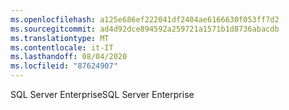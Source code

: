 ```yaml
---
ms.openlocfilehash: a125e686ef222041df2404ae6166630f053ff7d2
ms.sourcegitcommit: ad4d92dce894592a259721a1571b1d8736abacdb
ms.translationtype: MT
ms.contentlocale: it-IT
ms.lasthandoff: 08/04/2020
ms.locfileid: "87624907"
---
```

<span data-ttu-id="ddb24-101">SQL Server Enterprise</span><span class="sxs-lookup"><span data-stu-id="ddb24-101">SQL Server Enterprise</span></span>
